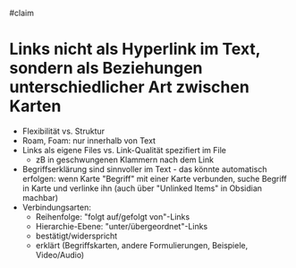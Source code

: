 #claim 

# Links nicht als Hyperlink im Text, sondern als Beziehungen unterschiedlicher Art zwischen Karten

- Flexibilität vs. Struktur
- Roam, Foam: nur innerhalb von Text
- Links als eigene Files vs. Link-Qualität spezifiert im File
	- zB in geschwungenen Klammern nach dem Link
- Begriffserklärung sind sinnvoller im Text - das könnte automatisch erfolgen: wenn Karte "Begriff" mit einer Karte verbunden, suche Begriff in Karte und verlinke ihn (auch über "Unlinked Items" in Obsidian machbar)
- Verbindungsarten:
	- Reihenfolge: "folgt auf/gefolgt von"-Links
	- Hierarchie-Ebene: "unter/übergeordnet"-Links
	- bestätigt/widerspricht
	- erklärt (Begriffskarten, andere Formulierungen, Beispiele, Video/Audio)
